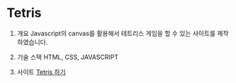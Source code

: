 # Tetris

1. 개요
Javascript의 canvas를 활용해서 테트리스 게임을 할 수 있는 사이트를 제작하였습니다.

2. 기술 스택
HTML, CSS, JAVASCRIPT

3. 사이트
<a href="https://backtotetris.netlify.app/"> Tetris 하기 </a>

